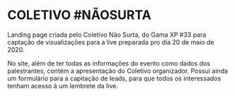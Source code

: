 # COLETIVO #NÃOSURTA

Landing page criada pelo Coletivo Não Surta, do Gama XP #33 para captação de visualizações para a live preparada pro dia 20 de maio de 2020.

No site, além de ter todas as informações do evento como dados dos palestrantes, contém a apresentação do Coletivo organizador. Possui ainda um formulário para a capitação de leads, para que todos os interessados tenham acesso à um lembrete da live.
